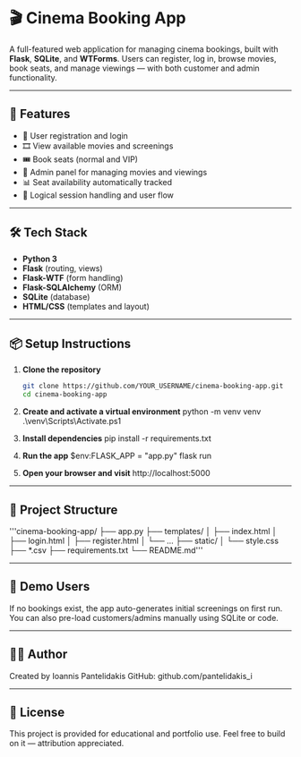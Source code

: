 # 🎬 Cinema Booking App

A full-featured web application for managing cinema bookings, built with **Flask**, **SQLite**, and **WTForms**. Users can register, log in, browse movies, book seats, and manage viewings — with both customer and admin functionality.

---

## 🚀 Features

- 🧾 User registration and login
- 🎞️ View available movies and screenings
- 🎟️ Book seats (normal and VIP)
- 👤 Admin panel for managing movies and viewings
- 📊 Seat availability automatically tracked
- 🧠 Logical session handling and user flow

---

## 🛠️ Tech Stack

- **Python 3**
- **Flask** (routing, views)
- **Flask-WTF** (form handling)
- **Flask-SQLAlchemy** (ORM)
- **SQLite** (database)
- **HTML/CSS** (templates and layout)

---

## 📦 Setup Instructions

1. **Clone the repository**
   ```bash
   git clone https://github.com/YOUR_USERNAME/cinema-booking-app.git
   cd cinema-booking-app

2. **Create and activate a virtual environment**
   python -m venv venv
   .\venv\Scripts\Activate.ps1

3. **Install dependencies**
   pip install -r requirements.txt

4. **Run the app**
   $env:FLASK_APP = "app.py"
   flask run

5. **Open your browser and visit**
   http://localhost:5000

---

## 📁 Project Structure

'''cinema-booking-app/
├── app.py
├── templates/
│ ├── index.html
│ ├── login.html
│ ├── register.html
│ └── ...
├── static/
│ └── style.css
├── *.csv
├── requirements.txt
└── README.md'''

---

## 🧪 Demo Users

If no bookings exist, the app auto-generates initial screenings on first run.
You can also pre-load customers/admins manually using SQLite or code.

---

## 🙋‍♂️ Author

Created by Ioannis Pantelidakis
GitHub: github.com/pantelidakis_i

---

## 📜 License
This project is provided for educational and portfolio use.
Feel free to build on it — attribution appreciated.





